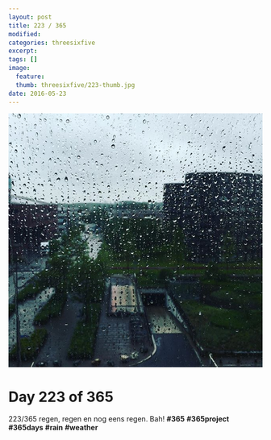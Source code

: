 ```yaml
---
layout: post
title: 223 / 365
modified:
categories: threesixfive
excerpt:
tags: []
image:
  feature: 
  thumb: threesixfive/223-thumb.jpg
date: 2016-05-23
---
```


![223](/images/threesixfive/223.jpg)

# Day 223 of 365

223/365 regen, regen en nog eens regen. Bah! **\#365** **\#365project** **\#365days** **\#rain** **\#weather**
